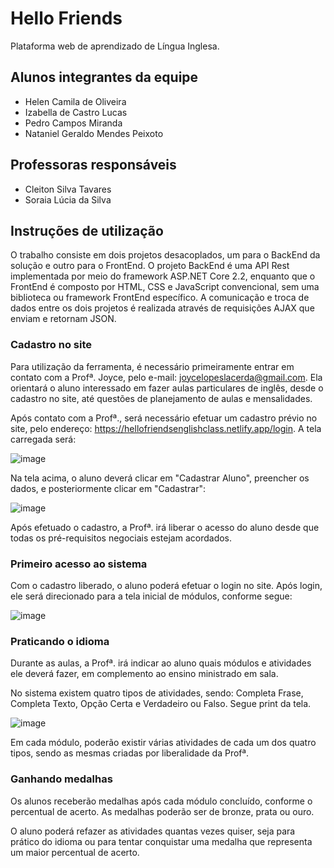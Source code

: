 # Hello Friends

Plataforma web de aprendizado de Língua Inglesa.

## Alunos integrantes da equipe

* Helen Camila de Oliveira
* Izabella de Castro Lucas
* Pedro Campos Miranda
* Nataniel Geraldo Mendes Peixoto

## Professoras responsáveis

* Cleiton Silva Tavares
* Soraia Lúcia da Silva

## Instruções de utilização

O trabalho consiste em dois projetos desacoplados, um para o BackEnd da solução e outro para o FrontEnd. O projeto BackEnd é uma API Rest implementada por meio do framework ASP.NET Core 2.2, enquanto que o FrontEnd é composto por HTML, CSS e JavaScript convencional, sem uma biblioteca ou framework FrontEnd específico. A comunicação e troca de dados entre os dois projetos é realizada através de requisições AJAX que enviam e retornam JSON.

### Cadastro no site

Para utilização da ferramenta, é necessário primeiramente entrar em contato com a Profª. Joyce, pelo e-mail: joycelopeslacerda@gmail.com. Ela orientará o aluno interessado em fazer aulas particulares de inglês, desde o cadastro no site, até questões de planejamento de aulas e mensalidades.

Após contato com a Profª., será necessário efetuar um cadastro prévio no site, pelo endereço: https://hellofriendsenglishclass.netlify.app/login. A tela carregada será:

![image](https://user-images.githubusercontent.com/72347093/176459277-5b079090-6798-4199-b1d6-87de2152dba5.png)

Na tela acima, o aluno deverá clicar em "Cadastrar Aluno", preencher os dados, e posteriormente clicar em "Cadastrar":

![image](https://user-images.githubusercontent.com/72347093/176459617-c1bb4259-ce53-4fa1-b821-06ad2ad519bf.png)

Após efetuado o cadastro, a Profª. irá liberar o acesso do aluno desde que todas os pré-requisitos negociais estejam acordados.

### Primeiro acesso ao sistema

Com o cadastro liberado, o aluno poderá efetuar o login no site. Após login, ele será direcionado para a tela inicial de módulos, conforme segue:

![image](https://user-images.githubusercontent.com/72347093/176459895-aae198a9-40a8-4f42-ab66-e482a8e3fff5.png)

### Praticando o idioma

Durante as aulas, a Profª. irá indicar ao aluno quais módulos e atividades ele deverá fazer, em complemento ao ensino ministrado em sala.

No sistema existem quatro tipos de atividades, sendo: Completa Frase, Completa Texto, Opção Certa e Verdadeiro ou Falso. Segue print da tela.

![image](https://user-images.githubusercontent.com/72347093/176460151-603e9b37-cb8b-4a81-b358-7dbb7fbe0cc7.png)

Em cada módulo, poderão existir várias atividades de cada um dos quatro tipos, sendo as mesmas criadas por liberalidade da Profª.

### Ganhando medalhas

Os alunos receberão medalhas após cada módulo concluído, conforme o percentual de acerto. As medalhas poderão ser de bronze, prata ou ouro.

O aluno poderá refazer as atividades quantas vezes quiser, seja para prático do idioma ou para tentar conquistar uma medalha que representa um maior percentual de acerto.







